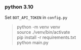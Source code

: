 ### python 3.10

Set `BOT_API_TOKEN` in `config.py`

> python -m venv venv\
> source ./venv/bin/activate\
> pip install -r requirements.txt\
> python main.py
